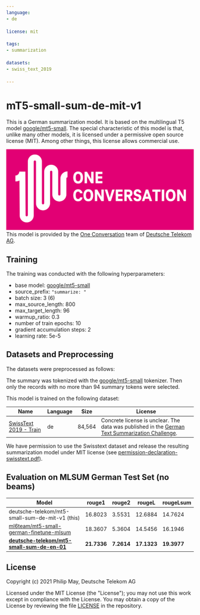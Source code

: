 ```yaml
---
language:
- de

license: mit

tags:
- summarization

datasets:
- swiss_text_2019

---
```


# mT5-small-sum-de-mit-v1

This is a German summarization model. It is based on the multilingual T5 model [google/mt5-small](https://huggingface.co/google/mt5-small). The special characteristic of this model is that, unlike many other models, it is licensed under a permissive open source license (MIT). Among other things, this license allows commercial use.

[![One Conversation](https://raw.githubusercontent.com/telekom/HPOflow/main/docs/source/imgs/1c-logo.png)](https://www.welove.ai/)
This model is provided by the [One Conversation](https://www.welove.ai/)
team of [Deutsche Telekom AG](https://www.telekom.com/).

## Training

The training was conducted with the following hyperparameters:

- base model: [google/mt5-small](https://huggingface.co/google/mt5-small)
- source_prefix: `"summarize: "`
- batch size: 3 (6)
- max_source_length: 800
- max_target_length: 96
- warmup_ratio: 0.3
- number of train epochs: 10
- gradient accumulation steps: 2
- learning rate: 5e-5

## Datasets and Preprocessing

The datasets were preprocessed as follows:

The summary was tokenized with the [google/mt5-small](https://huggingface.co/google/mt5-small) tokenizer. Then only the records with no more than 94 summary tokens were selected.

This model is trained on the following dataset:

| Name | Language | Size | License
|------|----------|------|--------
| [SwissText 2019 - Train](https://www.swisstext.org/2019/shared-task/german-text-summarization-challenge.html) | de | 84,564 | Concrete license is unclear. The data was published in the [German Text Summarization Challenge](https://www.swisstext.org/2019/shared-task/german-text-summarization-challenge.html).

We have permission to use the Swisstext dataset and release the resulting summarization model under MIT license (see [permission-declaration-swisstext.pdf](https://huggingface.co/deutsche-telekom/mt5-small-sum-de-mit-v1/resolve/main/permission-declaration-swisstext.pdf)).

## Evaluation on MLSUM German Test Set (no beams)

| Model | rouge1 | rouge2 | rougeL | rougeLsum
|-------|--------|--------|--------|----------
| deutsche-telekom/mt5-small-sum-de-mit-v1 (this) | 16.8023 | 3.5531 | 12.6884 | 14.7624
| [ml6team/mt5-small-german-finetune-mlsum](https://huggingface.co/ml6team/mt5-small-german-finetune-mlsum) | 18.3607 | 5.3604 | 14.5456 | 16.1946
| **[deutsche-telekom/mt5-small-sum-de-en-01](https://huggingface.co/deutsche-telekom/mt5-small-sum-de-en-v1)** | **21.7336** | **7.2614** | **17.1323** | **19.3977**

## License

Copyright (c) 2021 Philip May, Deutsche Telekom AG

Licensed under the MIT License (the "License"); you may not use this work except in compliance with the License. You may obtain a copy of the License by reviewing the file [LICENSE](https://huggingface.co/deutsche-telekom/mt5-small-sum-de-mit-v1/blob/main/LICENSE) in the repository.
